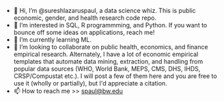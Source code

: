 - 👋 Hi, I’m @sureshlazaruspaul, a data science whiz. This is public economic, gender, and health research code repo.  
- 👀 I’m interested in SQL, R programmming, and Python. If you want to bounce off some ideas on applications, reach me! 
- 🌱 I’m currently learning ML.
- 💞️ I’m looking to collaborate on public health, economics, and finance empirical research. Alternately, I have a lot of economic empirical templates that automate data mining, extraction, and handling from popular data sources (WHO, World Bank, MEPS, CMS, DHS, IHDS, CRSP/Compustat etc.). I will post a few of them here and you are free to use it (wholly or partially), but I'd appreciate a citation.
- 📫 How to reach me >> spaul@bw.edu

<!---
sureshlazaruspaul/sureshlazaruspaul is a ✨ special ✨ repository because its `README.md` (this file) appears on your GitHub profile.
You can click the Preview link to take a look at your changes.
--->
